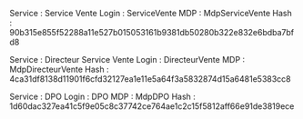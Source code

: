 Service : Service Vente
Login : ServiceVente
MDP : MdpServiceVente
Hash : 90b315e855f52288a11e527b015053161b9381db50280b322e832e6bdba7bfd8


Service : Directeur Service Vente
Login : DirecteurVente
MDP : MdpDirecteurVente
Hash : 4ca31df8138d11901f6cfd32127ea1e11e5a64f3a5832874d15a6481e5383cc8


Service : DPO
Login : DPO
MDP : MdpDPO
Hash : 1d60dac327ea41c5f9e05c8c37742ce764ae1c2c15f5812aff66e91de3819ece